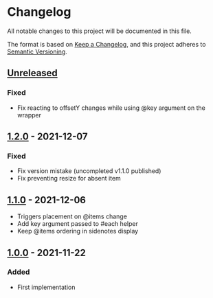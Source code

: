 # Changelog

All notable changes to this project will be documented in this file.

The format is based on [Keep a Changelog](https://keepachangelog.com/en/1.0.0/),
and this project adheres to [Semantic Versioning](https://semver.org/spec/v2.0.0.html).

## [Unreleased]

### Fixed
- Fix reacting to offsetY changes while using @key argument on the wrapper

## [1.2.0] - 2021-12-07

### Fixed
- Fix version mistake (uncompleted v1.1.0 published)
- Fix preventing resize for absent item

## [1.1.0] - 2021-12-06

- Triggers placement on @items change
- Add key argument passed to #each helper
- Keep @items ordering in sidenotes display

## [1.0.0] - 2021-11-22

### Added

- First implementation

[Unreleased]: https://github.com/concordnow/ember-sidenotes/compare/v1.2.0...HEAD

[1.2.0]: https://github.com/concordnow/ember-sidenotes/compare/v1.1.0...v1.2.0
[1.1.0]: https://github.com/concordnow/ember-sidenotes/compare/v1.0.0...v1.1.0
[1.0.0]: https://github.com/concordnow/ember-sidenotes/compare/null...v1.0.0
